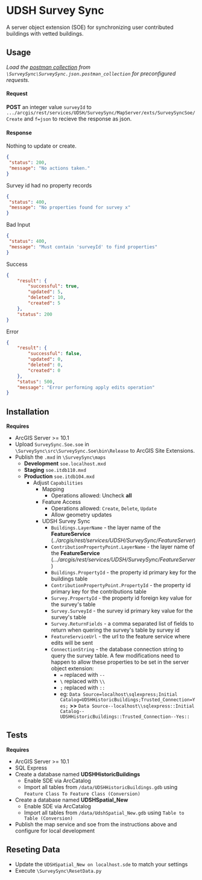 # UDSH Survey Sync

A server object extension (SOE) for synchronizing user contributed buildings with vetted buildings.

## Usage

_Load the [postman collection](http://www.getpostman.com/) from `\SurveySync\SurveySync.json.postman_collection` for preconfigured requests._

#### Request
**POST** an integer value `surveyId` to `.../arcgis/rest/services/UDSH/SurveySync/MapServer/exts/SurveySyncSoe/Create` and `f=json` to recieve the response as json.

#### Response

Nothing to update or create.
```json
{
 "status": 200,
 "message": "No actions taken."
}
```

Survey id had no property records
```json
{
 "status": 400,
 "message": "No properties found for survey x"
}
```

Bad Input
```json
{
 "status": 400,
 "message": "Must contain 'surveyId' to find properties"
}
```

Success
```json
{
    "result": {
        "successful": true,
        "updated": 5,
        "deleted": 10,
        "created": 5
    },
    "status": 200
}
```

Error
```json
{
    "result": {
        "successful": false,
        "updated": 0,
        "deleted": 0,
        "created": 0
    },
    "status": 500,
    "message": "Error performing apply edits operation"
}
```



## Installation
**Requires**  
 
 - ArcGIS Server >= 10.1
 - Upload `SurveySync.Soe.soe` in `\SurveySync\src\SurveySync.Soe\bin\Release` to ArcGIS Site Extensions.
 - Publish the `.mxd` in `\SurveySync\maps`
    - **Development** `soe.localhost.mxd`
    - **Staging** `soe.itdb110.mxd`
    - **Production** `soe.itdb104.mxd`
        - Adjust `Capabilities`
            - Mapping
                - Operations allowed: Uncheck **all**
            - Feature Access
                - Operations allowed: `Create`, `Delete`, `Update`
                - Allow geometry updates
            - UDSH Survey Sync
                - `Buildings.LayerName` - the layer name of the **FeatureService** (_../arcgis/rest/services/UDSH/SurveySync/FeatureServer_)
                - `ContributionPropertyPoint.LayerName` - the layer name of the **FeatureService** (_.../arcgis/rest/services/UDSH/SurveySync/FeatureServer_)
                - `Buildings.PropertyId` - the property id primary key for the buildings table
                - `ContributionPropertyPoint.PropertyId` - the property id primary key for the contributions table
                - `Survey.PropertyId` - the property id foreign key value for the survey's table
                - `Survey.SurveyId` - the survey id primary key value for the survey's table
                - `Survey.ReturnFields` - a comma separated list of fields to return when quering the survey's table by survey id
                - `FeatureServiceUrl` - the url to the feature service where edits will be sent
                - `ConnectionString` - the database connection string to query the survey table. A few modifications need to happen to allow these properties to be set in the server object extension:
                    - `=` replaced with `--`
                    - `\` replaced with `\\`
                    - `;` replaced with `::`
                    - eg: `Data Source=localhost\sqlexpress;Initial Catalog=UDSHHistoricBuildings;Trusted_Connection=Yes;` **>>** `Data Source--localhost\\sqlexpress::Initial Catalog--UDSHHistoricBuildings::Trusted_Connection--Yes::`

## Tests
**Requires**  
 
 - ArcGIS Server >= 10.1
 - SQL Express
 - Create a database named **UDSHHistoricBuildings**
 	- Enable SDE via ArcCatalog
 	- Import all tables from `/data/UDSHHistoricBuildings.gdb` using `Feature Class To Feature Class (Conversion)`
 - Create a database named **UDSHSpatial_New**
	- Enable SDE via ArcCatalog
	- Import all tables from `/data/UdshSpatial_New.gdb` using `Table to Table (Conversion)`
 - Publish the map service and soe from the instructions above and configure for local development

## Reseting Data
- Update the `UDSHSpatial_New on localhost.sde` to match your settings
- Execute `\SurveySync\ResetData.py`
